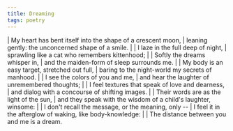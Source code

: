 ```yaml
---
title: Dreaming
tags: poetry
---
```


| My heart has bent itself into the shape of a crescent moon,
| leaning gently: the unconcerned shape of a smile.
|
| I laze in the full deep of night,
| sprawling like a cat who remembers kittenhood;
|
| Softly the dreams whisper in,
| and the maiden-form of sleep surrounds me.
|
| My body is an easy target, stretched out full,
| baring to the night-world my secrets of manhood.
|
| I see the colors of you and me,
| and hear the laughter of unremembered thoughts;
|
| I feel textures that speak of love and dearness,
| and dialog with a concourse of shifting images.
|
| Their words are as the light of the sun,
| and they speak with the wisdom of a child's laughter, winsome:
|
| I don't recall the message, or the meaning, only --
| I feel it in the afterglow of waking, like body-knowledge:
|
| The distance between you and me is a dream.
